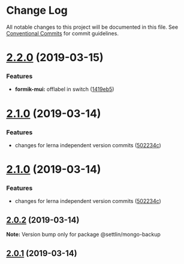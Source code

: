 # Change Log

All notable changes to this project will be documented in this file.
See [Conventional Commits](https://conventionalcommits.org) for commit guidelines.

# [2.2.0](http://github.com/settlin/node-monorepo/mongo-backup/compare/@settlin/mongo-backup@2.1.0...@settlin/mongo-backup@2.2.0) (2019-03-15)


### Features

* **formik-mui:** offlabel in switch ([1419eb5](http://github.com/settlin/node-monorepo/mongo-backup/commit/1419eb5))





# [2.1.0](http://github.com/settlin/node-monorepo/mongo-backup/compare/@settlin/mongo-backup@2.0.1...@settlin/mongo-backup@2.1.0) (2019-03-14)


### Features

* changes for lerna independent version commits ([502234c](http://github.com/settlin/node-monorepo/mongo-backup/commit/502234c))





# [2.1.0](http://github.com/settlin/node-monorepo/mongo-backup/compare/@settlin/mongo-backup@2.0.1...@settlin/mongo-backup@2.1.0) (2019-03-14)


### Features

* changes for lerna independent version commits ([502234c](http://github.com/settlin/node-monorepo/mongo-backup/commit/502234c))





## [2.0.2](http://github.com/settlin/node-monorepo/mongo-backup/compare/@settlin/mongo-backup@2.0.1...@settlin/mongo-backup@2.0.2) (2019-03-14)

**Note:** Version bump only for package @settlin/mongo-backup





## [2.0.1](http://github.com/settlin/node-monorepo/mongo-backup/compare/@settlin/mongo-backup@2.0.1...@settlin/mongo-backup@2.0.1) (2019-03-14)
